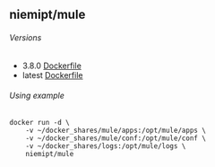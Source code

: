## niemipt/mule

###### Versions
* 3.8.0 [Dockerfile](https://github.com/niemipt/docker/blob/3.8.0/mule/Dockerfile)
* latest [Dockerfile](https://github.com/niemipt/docker/blob/master/mule/Dockerfile)

###### Using example
```
docker run -d \
	-v ~/docker_shares/mule/apps:/opt/mule/apps \
	-v ~/docker_shares/mule/conf:/opt/mule/conf \
	-v ~/docker_shares/logs:/opt/mule/logs \
	niemipt/mule
```

